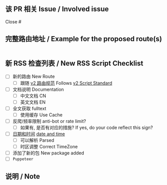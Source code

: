 <!-- 
如有疑问，请参考 https://github.com/DIYgod/RSSHub/discussions/8002
Reference: https://github.com/DIYgod/RSSHub/discussions/8002
-->

## 该 PR 相关 Issue / Involved issue

Close #

## 完整路由地址 / Example for the proposed route(s)

<!--
请在 `routes` 区域填写以 / 开头的完整路由地址，否则你的 PR 将会被无条件关闭。
如果路由包含在文档中列出可以完全穷举的参数（例如分类），请依次全部列出。

Please include route starts with /, with all required and optional parameters. Fail to comply will result in your pull request being closed automatically.
```route
/some/route
/some/other/route
/dont/use/this/or/modify/it
/use/the/fenced/code/block/below
```
如果你的 PR 与路由无关, 请在 `routes` 区域 填写 `NOROUTE`，而不是直接删除 `routes` 区域。否则你的 PR 将会被无条件关闭。
If your changes are not related to route, please fill in `routes` with `NOROUTE`. Fail to comply will result in your PR being closed.
-->

```routes
```

## 新 RSS 检查列表 / New RSS Script Checklist
  
- [ ] 新的路由 New Route
  - [ ] 跟随 [v2 路由规范](https://docs.rsshub.app/joinus/script-standard.html) Follows [v2 Script Standard](https://docs.rsshub.app/en/joinus/script-standard.html)
- [ ] 文档说明 Documentation
  - [ ] 中文文档 CN
  - [ ] 英文文档 EN
- [ ] 全文获取 fulltext
  - [ ] 使用缓存 Use Cache
- [ ] 反爬/频率限制 anti-bot or rate limit?
  - [ ] 如果有, 是否有对应的措施? If yes, do your code reflect this sign?
- [ ] [日期和时间](https://docs.rsshub.app/joinus/pub-date.html) [date and time](https://docs.rsshub.app/en/joinus/pub-date.html)
  - [ ] 可以解析 Parsed
  - [ ] 时区调整 Correct TimeZone
- [ ] 添加了新的包 New package added
- [ ] `Puppeteer`

## 说明 / Note
